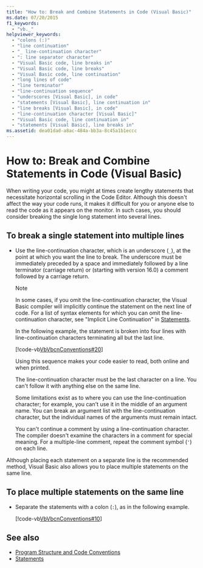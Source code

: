 ```yaml
---
title: "How to: Break and Combine Statements in Code (Visual Basic)"
ms.date: 07/20/2015
f1_keywords:
  - "vb._"
helpviewer_keywords:
  - "colons (:)"
  - "line continuation"
  - "_ line-continuation character"
  - ": line separator character"
  - "Visual Basic code, line breaks in"
  - "Visual Basic code, line breaks"
  - "Visual Basic code, line continuation"
  - "long lines of code"
  - "line terminator"
  - "line-continuation sequence"
  - "underscores [Visual Basic], in code"
  - "statements [Visual Basic], line continuation in"
  - "line breaks [Visual Basic], in code"
  - "line-continuation character [Visual Basic]"
  - "Visual Basic code, line continuation in"
  - "statements [Visual Basic], line breaks in"
ms.assetid: dea01dad-a8ac-484a-bb3a-8c45a1b1eccc
---
```

# How to: Break and Combine Statements in Code (Visual Basic)

When writing your code, you might at times create lengthy statements that necessitate horizontal scrolling in the Code Editor. Although this doesn't affect the way your code runs, it makes it difficult for you or anyone else to read the code as it appears on the monitor. In such cases, you should consider breaking the single long statement into several lines.

## To break a single statement into multiple lines

- Use the line-continuation character, which is an underscore (`_`), at the point at which you want the line to break. The underscore must be immediately preceded by a space and immediately followed by a line terminator (carriage return) or (starting with version 16.0) a comment followed by a carriage return.

  > [!NOTE]
  > In some cases, if you omit the line-continuation character, the Visual Basic compiler will implicitly continue the statement on the next line of code. For a list of syntax elements for which you can omit the line-continuation character, see "Implicit Line Continuation" in [Statements](../../../visual-basic/programming-guide/language-features/statements.md).

  In the following example, the statement is broken into four lines with line-continuation characters terminating all but the last line.

  [!code-vb[VbVbcnConventions#20](~/samples/snippets/visualbasic/VS_Snippets_VBCSharp/VbVbcnConventions/VB/Class1.vb#20)]

  Using this sequence makes your code easier to read, both online and when printed.

  The line-continuation character must be the last character on a line. You can't follow it with anything else on the same line.

  Some limitations exist as to where you can use the line-continuation character; for example, you can't use it in the middle of an argument name. You can break an argument list with the line-continuation character, but the individual names of the arguments must remain intact.

  You can't continue a comment by using a line-continuation character. The compiler doesn't examine the characters in a comment for special meaning. For a multiple-line comment, repeat the comment symbol (`'`) on each line.

 Although placing each statement on a separate line is the recommended method, Visual Basic also allows you to place multiple statements on the same line.

## To place multiple statements on the same line

- Separate the statements with a colon (`:`), as in the following example.

  [!code-vb[VbVbcnConventions#10](~/samples/snippets/visualbasic/VS_Snippets_VBCSharp/VbVbcnConventions/VB/Class1.vb#10)]

## See also

- [Program Structure and Code Conventions](../../../visual-basic/programming-guide/program-structure/program-structure-and-code-conventions.md)
- [Statements](../../../visual-basic/programming-guide/language-features/statements.md)
